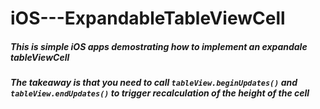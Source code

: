# iOS---ExpandableTableViewCell
##### This is simple iOS apps demostrating how to implement an expandale tableViewCell
##### The takeaway is that you need to call `tableView.beginUpdates()` and `tableView.endUpdates()` to trigger recalculation of the height of the cell

